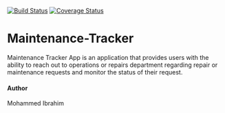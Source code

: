 [![Build Status](https://travis-ci.org/Mohamilr/Maintenance-Tracker.svg?branch=master)](https://travis-ci.org/Mohamilr/Maintenance-Tracker)
[![Coverage Status](https://coveralls.io/repos/github/Mohamilr/Maintenance-Tracker/badge.svg?branch=master)](https://coveralls.io/github/Mohamilr/Maintenance-Tracker?branch=master)

# Maintenance-Tracker
Maintenance Tracker App is an application that provides users with the ability to reach out to operations or repairs department regarding repair or maintenance requests and monitor the status of their request.


#### Author
Mohammed Ibrahim